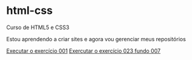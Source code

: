 # html-css
Curso de HTML5 e CSS3

Estou aprendendo a criar sites e agora vou gerenciar meus repositórios

<a href="https://tafeoliveira.github.io/html-css/exercicios/ex001//index.html">Executar o exercício 001</a>
<a href="https://tafeoliveira.github.io/html-css/exercicios/ex023/fundo007.html"> Exercutar o exercício 023 fundo 007</a>

